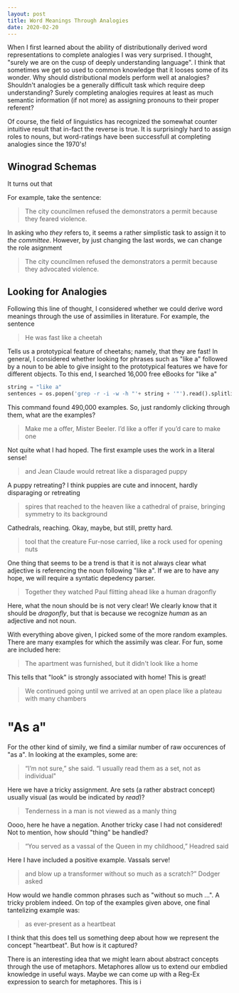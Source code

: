 ```yaml
---
layout: post
title: Word Meanings Through Analogies
date: 2020-02-20
---
```

When I first learned about the ability of distributionally derived word representations to complete analogies I was very surprised. I thought, "surely we are on the cusp of deeply understanding language". I think that sometimes we get so used to common knowledge that it looses some of its wonder. Why should distributional models perform well at analogies? Shouldn't analogies be a generally difficult task which require deep understanding? Surely completing analogies requires at least as much semantic information (if not more) as assigning pronouns to their proper referent?

Of course, the field of linguistics has recognized the somewhat counter intuitive result that in-fact the reverse is true. It is surprisingly hard to assign roles to nouns, but word-ratings have been successfull at completing analogies since the 1970's!

## Winograd Schemas

It turns out that

For example, take the sentence:
> The city councilmen refused the demonstrators a permit because they feared violence.
 
In asking who *they* refers to, it seems a rather simplistic task to assign it to *the committee*. However, by just changing the last words, we can change the role asignment

> The city councilmen refused the demonstrators a permit because they advocated violence.

## Looking for Analogies
Following this line of thought, I considered whether we could derive word meanings through the use of assimilies in literature. For example, the sentence

> He was fast like a cheetah
 
Tells us a prototypical feature of cheetahs; namely, that they are fast! In general, I considered whether looking for phrases such as "like a" followed by a noun to be able to give insight to the prototypical features we have for different objects. To this end, I searched 16,000 free eBooks for "like a"

```python
string = "like a"
sentences = os.popen('grep -r -i -w -h "'+ string + '"').read().splitlines()
```
 
This command found 490,000 examples. So, just randomly clicking through them, what are the examples?

> Make me a offer, Mister Beeler. I’d like a offer if you’d care to make one

Not quite what I had hoped. The first example uses the work in a literal sense!

> and Jean Claude would retreat like a disparaged puppy

A puppy retreating? I think puppies are cute and innocent, hardly disparaging or retreating

> spires that reached to the heaven like a cathedral of praise, bringing symmetry to its background

Cathedrals, reaching. Okay, maybe, but still, pretty hard.

> tool that the creature Fur-nose carried, like a rock used for opening nuts

 One thing that seems to be a trend is that it is not always clear what adjective is referencing the noun following "like a". If we are to have any hope, we will require a syntatic depedency parser.

> Together they watched Paul flitting ahead like a human dragonfly

Here, what the noun should be is not very clear! We clearly know that it should be *dragonfly*, but that is because we recognize *human* as an adjective and not noun.

With everything above given, I picked some of the more random examples. There are many examples for which the assimily was clear. For fun, some are included here:

>  The apartment was furnished, but it didn't look like a home

This tells that "look" is strongly associated with home! This is great!

> We continued going until we arrived at an open place like a plateau with many chambers

# "As a"

For the other kind of simily, we find a similar number of raw occurences of "as a". In looking at the examples, some are:

> “I’m not sure,” she said. “I usually read them as a set, not as individual"

Here we have a tricky assignment. Are sets (a rather abstract concept) usually visual (as would be indicated by *read*)?

> Tenderness in a man is not viewed as a manly thing

Oooo, here he have a negation. Another tricky case I had not considered! Not to mention, how should "thing" be handled?

> “You served as a vassal of the Queen in my childhood,” Headred said

Here I have included a positive example. Vassals serve!

> and blow up a transformer without so much as a scratch?” Dodger asked 

How would we handle common phrases such as "without so much ...". A tricky problem indeed. On top of the examples given above, one final tantelizing example was:

> as ever-present as a heartbeat

I think that this does tell us something deep about how we represent the concept "heartbeat". But how is it captured?



There is an interesting idea that we might learn about abstract concepts through the use of metaphors. Metaphores allow us to extend our embdied knowledge in useful ways. Maybe we can come up with a Reg-Ex expression to search for metaphores. This is i